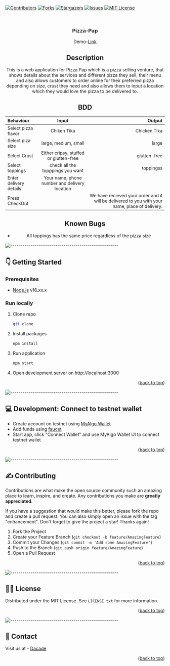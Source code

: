 <div id="top"></div>


[![Contributors][contributors-shield]][contributors-url]
[![Forks][forks-shield]][forks-url]
[![Stargazers][stars-shield]][stars-url]
[![Issues][issues-shield]][issues-url]
[![MIT License][license-shield]][license-url]



<!-- PROJECT LOGO -->
<br />
<div align="center">

[//]: # (<img src="./README/images/logo.png" alt="Logo" width="80" height="80" />)

[//]: # (  <a href="https://github.com/othneildrew/Best-README-Template">)


[//]: # (  </a>)

<h3 align="center">Pizza-Pap</h3>

Demo-[Link](https://pizzapap-near.netlify.app)

## Description

This is a web application for Pizza Pap which is a pizza selling venture, that shows details about the services and different pizza they sell, their menu and also allows customers to order online for their preferred pizza depending on size, crust they need and also allows them to input a location which they would love the pizza to be delivered to. 

## BDD
| Behaviour      | Input        | Output       |
| :------------- | :----------: | -----------: |
| Select pizza flavor  |   Chiken Tika |   Chicken Tika   |
| Select piza size  | large, medium, small |  large  |
| Select Crust   |  Either cripsy, stuffed or glutten-free  | glutten-free  |
| Select toppings  |  check all the topppings you want     |    toppingss   |
| Enter delivery details  | Your name, phone number and delivery location     |  |
| Press CheckOut | | We have recieved your order and it will be delivered to you with your name, place of delivery.|

## Known Bugs

* All toppings has the same price regardless of the pizza size

</div>

![-----------------------------------------------------](https://raw.githubusercontent.com/andreasbm/readme/master/assets/lines/cloudy.png)

<!-- GETTING STARTED -->

## :point_down: Getting Started

### Prerequisites

- [Node.js](https://nodejs.org/en/) v16.xx.x

### Run locally

1. Clone repo
   ```sh
   git clone
   ```

2. Install packages
   ```sh
   npm install
   ```
3. Run application
   ```sh
   npm start
   ```
4. Open development server on http://localhost:3000

<p align="right">(<a href="#top">back to top</a>)</p>


![-----------------------------------------------------](https://raw.githubusercontent.com/andreasbm/readme/master/assets/lines/cloudy.png)

## :computer: Development: Connect to testnet wallet
- Create account on testnet using [MyAlgo Wallet](https://wallet.myalgo.com/)
- Add funds using [faucet](https://bank.testnet.algorand.network/)
- Start app, click "Connect Wallet" and use MyAlgo Wallet UI to connect testnet wallet


<p align="right">(<a href="#top">back to top</a>)</p>


![-----------------------------------------------------](https://raw.githubusercontent.com/andreasbm/readme/master/assets/lines/cloudy.png)


<!-- CONTRIBUTING -->

## :writing_hand: Contributing

Contributions are what make the open source community such an amazing place to learn, inspire, and create. Any
contributions you make are **greatly appreciated**.

If you have a suggestion that would make this better, please fork the repo and create a pull request. You can also
simply open an issue with the tag "enhancement". Don't forget to give the project a star! Thanks again!

1. Fork the Project
2. Create your Feature Branch (`git checkout -b feature/AmazingFeature`)
3. Commit your Changes (`git commit -m 'Add some AmazingFeature'`)
4. Push to the Branch (`git push origin feature/AmazingFeature`)
5. Open a Pull Request

<p align="right">(<a href="#top">back to top</a>)</p>


![-----------------------------------------------------](https://raw.githubusercontent.com/andreasbm/readme/master/assets/lines/cloudy.png)


<!-- LICENSE -->

## :policeman: License

Distributed under the MIT License. See `LICENSE.txt` for more information.

<p align="right">(<a href="#top">back to top</a>)</p>



![-----------------------------------------------------](https://raw.githubusercontent.com/andreasbm/readme/master/assets/lines/cloudy.png)

<!-- CONTACT -->

## :iphone: Contact

Visit us at - [Dacade](https://dacade.org)

<p align="right">(<a href="#top">back to top</a>)</p>




<!-- MARKDOWN LINKS & IMAGES -->
<!-- https://www.markdownguide.org/basic-syntax/#reference-style-links -->

[contributors-shield]: https://img.shields.io/github/contributors/dacadeorg/algorand-react-marketplace.svg?style=for-the-badge

[contributors-url]: https://github.com/dacadeorg/algorand-react-marketplace/graphs/contributors

[forks-shield]: https://img.shields.io/github/forks/dacadeorg/algorand-react-marketplace.svg?style=for-the-badge

[forks-url]: https://github.com/dacadeorg/algorand-react-marketplace/network/members

[stars-shield]: https://img.shields.io/github/stars/dacadeorg/algorand-react-marketplace.svg?style=for-the-badge

[stars-url]: https://github.com/dacadeorg/algorand-react-marketplace/stargazers

[issues-shield]: https://img.shields.io/github/issues/dacadeorg/algorand-react-marketplace.svg?style=for-the-badge

[issues-url]: https://github.com/dacadeorg/algorand-react-marketplace/issues

[license-shield]: https://img.shields.io/github/license/dacadeorg/algorand-react-marketplace.svg?style=for-the-badge

[license-url]: ./README/LICENSE.txt

[product-screenshot]: ./README/images/shot1.png

[product-screenshot-2]: ./README/images/shot2.png
